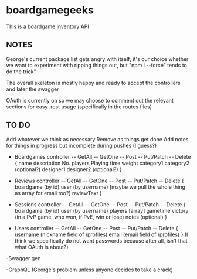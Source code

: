 # boardgamegeeks
This is a boardgame inventory API

## NOTES
George's current package list gets angry with itself; it's our choice whether we want to experiment with ripping things out, but "npm i --force" tends to do the trick"

The overall skeleton is mostly happy and ready to accept the controllers and later the swagger

OAuth is currently on so we may choose to comment out the relevant sections for easy .rest usage (specifically in the routes files)


## TO DO
Add whatever we think as necessary
Remove as things get done
Add notes for things in progress but incomplete during pushes (I guess?)

- Boardgames controller
-- GetAll
-- GetOne
-- Post
-- Put/Patch
-- Delete
{
  name
  description
  No. players
  Playing time
  weight
  category1
  category2 (optional?)
  designer1
  designer2 (optional?)
}

- Reviews controller
-- GetAll
-- GetOne
-- Post
-- Put/Patch
-- Delete
{
  boardgame (by id)
  user (by username) [maybe we pull the whole thing as array for email too?]
  reviewText
}

- Sessions controller
-- GetAll
-- GetOne
-- Post
-- Put/Patch
-- Delete
{
  boardgame (by id)
  user (by username)
  players [array]
  gametime
  victory (in a PvP game, who won, if PvE, win or lose)
  notes (optional)
}

- Users controller
-- GetAll
-- GetOne
-- Post
-- Put/Patch
-- Delete
{
  username (nickname field of /profiles)
  email (email field of /profiles)
}
(I think we specifically do not want passwords because after all, isn't that what OAuth is about?)


-Swagger gen

-GraphQL
(George's problem unless anyone decides to take a crack)